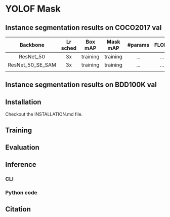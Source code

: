 # YOLOF Mask

## Instance segmentation results on COCO2017 val 

| Backbone | Lr sched | Box mAP | Mask mAP | #params | FLOPs | download |
|:---:|:---:|:---:|:---:|:---:|:---:|:---:|
| ResNet_50 | 3x | training | training | ... | ... | ... |
| ResNet_50_SE_SAM | 3x | training | training | ... | ... | ... |
||

## Instance segmentation results on BDD100K val

## Installation

Checkout the INSTALLATION.md file.

## Training 

## Evaluation

## Inference

### CLI

### Python code

## Citation